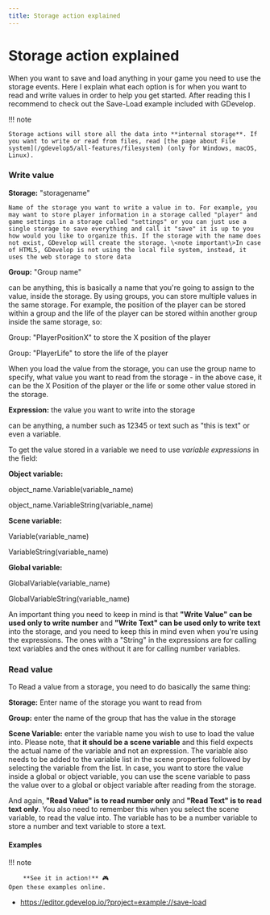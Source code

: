 ```yaml
---
title: Storage action explained
---
```

# Storage action explained

When you want to save and load anything in your game you need to use the storage events. Here I explain what each option is for when you want to read and write values in order to help you get started. After reading this I recommend to check out the Save-Load example included with GDevelop.

!!! note

    Storage actions will store all the data into **internal storage**. If you want to write or read from files, read [the page about File system](/gdevelop5/all-features/filesystem) (only for Windows, macOS, Linux).

### Write value

**Storage:** "storagename"

    Name of the storage you want to write a value in to. For example, you may want to store player information in a storage called "player" and game settings in a storage called "settings" or you can just use a single storage to save everything and call it "save" it is up to you how would you like to organize this. If the storage with the name does not exist, GDevelop will create the storage. \<note important\>In case of HTML5, GDevelop is not using the local file system, instead, it uses the web storage to store data

**Group:** "Group name"

can be anything, this is basically a name that you're going to assign to the value, inside the storage. By using groups, you can store multiple values in the same storage. For example, the position of the player can be stored within a group and the life of the player can be stored within another group inside the same storage, so:

Group: "PlayerPositionX" to store the X position of the player

Group: "PlayerLife" to store the life of the player

When you load the value from the storage, you can use the group name to specify, what value you want to read from the storage - in the above case, it can be the X Position of the player or the life or some other value stored in the storage.

**Expression:** the value you want to write into the storage

can be anything, a number such as 12345 or text such as "this is text" or even a variable.

To get the value stored in a variable we need to use *variable expressions* in the field:

**Object variable:**

object_name.Variable(variable_name)

object_name.VariableString(variable_name)

**Scene variable:**

Variable(variable_name)

VariableString(variable_name)

**Global variable:**

GlobalVariable(variable_name)

GlobalVariableString(variable_name)

An important thing you need to keep in mind is that **"Write Value" can be used only to write number** and **"Write Text" can be used only to write text** into the storage, and you need to keep this in mind even when you're using the expressions. The ones with a "String" in the expressions are for calling text variables and the ones without it are for calling number variables.

### Read value

To Read a value from a storage, you need to do basically the same thing:

**Storage:** Enter name of the storage you want to read from

**Group:** enter the name of the group that has the value in the storage

**Scene Variable:** enter the variable name you wish to use to load the value into. Please note, that **it should be a scene variable** and this field expects the actual name of the variable and not an expression. The variable also needs to be added to the variable list in the scene properties followed by selecting the variable from the list. In case, you want to store the value inside a global or object variable, you can use the scene variable to pass the value over to a global or object variable after reading from the storage.

And again, **"Read Value" is to read number only** and **"Read Text" is to read text only**. You also need to remember this when you select the scene variable, to read the value into. The variable has to be a number variable to store a number and text variable to store a text.

#### Examples

!!! note
    
        **See it in action!** 🎮  
    Open these examples online.

- <https://editor.gdevelop.io/?project=example://save-load>
